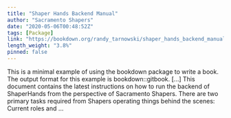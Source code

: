 ```yaml
---
title: "Shaper Hands Backend Manual"
author: "Sacramento Shapers"
date: "2020-05-06T00:48:52Z"
tags: [Package]
link: "https://bookdown.org/randy_tarnowski/shaper_hands_backend_manual/"
length_weight: "3.8%"
pinned: false
---
```


This is a minimal example of using the bookdown package to write a book. The output format for this example is bookdown::gitbook. [...] This document contains the latest instructions on how to run the backend of ShaperHands from the perspective of Sacramento Shapers. There are two primary tasks required from Shapers operating things behind the scenes: Current roles and ...
